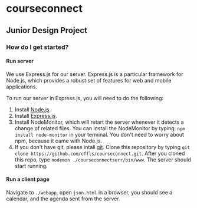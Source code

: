 # courseconnect

## Junior Design Project

### How do I get started?

#### Run server

We use Express.js for our server. Express.js is a particular framework for Node.js, which provides a robust set of features for web and mobile applications.

To run our server in Express.js, you will need to do the following:

1. Install [Node.js](https://nodejs.org/download/).
2. Install [Express.js](http://expressjs.com/starter/installing.html).
3. Install NodeMonitor, which will retart the server whenever it detects a change of related files.
You can install the NodeMonitor by typing: `npm install node-monitor` in your terminal. You don't need to worry about npm, because it came with Node.js.
4. If you don't have git, please intall [git](http://git-scm.com/downloads). Clone this repository by typing `git clone https://github.com/cffls/courseconnect.git`. After you cloned this repo, type `nodemon ./courseconnectserr/bin/www`. The server should start running.


#### Run a client page

Navigate to `./webapp`, open `json.html` in a browser, you should see a calendar, and the agenda sent from the server.

